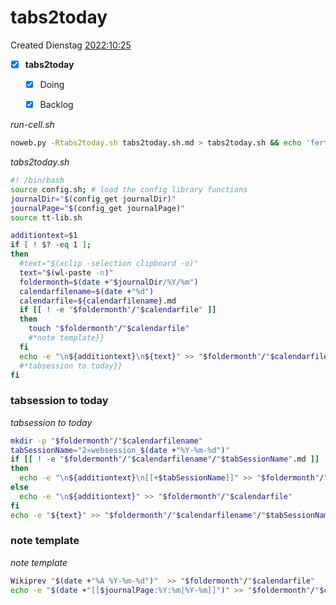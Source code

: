 # tabs2today
Created Dienstag [2022:10:25]()

- [x] **tabs2today**
	- [x] Doing
	- [x] Backlog


*run-cell.sh*
```bash
noweb.py -Rtabs2today.sh tabs2today.sh.md > tabs2today.sh && echo 'fertig'
```


*tabs2today.sh*
```bash
#! /bin/bash
source config.sh; # load the config library functions
journalDir="$(config_get journalDir)"
journalPage="$(config_get journalPage)"
source tt-lib.sh

additiontext=$1
if [ ! $? -eq 1 ]; 
then
  #text="$(xclip -selection clipboard -o)"
  text="$(wl-paste -n)"
  foldermonth=$(date +"$journalDir/%Y/%m")
  calendarfilename=$(date +"%d")
  calendarfile=${calendarfilename}.md
  if [[ ! -e "$foldermonth"/"$calendarfile" ]] 
  then
	touch "$foldermonth"/"$calendarfile"
	#*note template}}
  fi
  echo -e "\n${additiontext}\n${text}" >> "$foldermonth"/"$calendarfile"
  #*tabsession to today}}
fi
```
### tabsession to today

*tabsession to today*
```bash
mkdir -p "$foldermonth"/"$calendarfilename"
tabSessionName="2»websession_$(date +"%Y-%m-%d")"
if [[ ! -e "$foldermonth"/"$calendarfilename"/"$tabSessionName".md ]] 
then
  echo -e "\n${additiontext}\n[[+$tabSessionName]]" >> "$foldermonth"/"$calendarfile"
else
  echo -e "\n${additiontext}" >> "$foldermonth"/"$calendarfile"
fi 
echo -e "${text}" >> "$foldermonth"/"$calendarfilename"/"$tabSessionName".md
```


### note template

*note template*
```bash
Wikiprev "$(date +"%A %Y-%m-%d")"  >> "$foldermonth"/"$calendarfile"
echo -e "$(date +"[[$journalPage:%Y:%m|%Y-%m]]")" >> "$foldermonth"/"$calendarfile"
```
